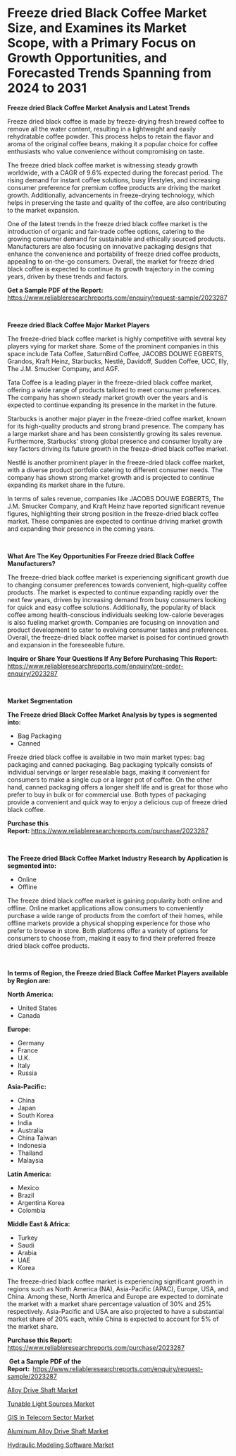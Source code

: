 <p><h1>Freeze dried Black Coffee Market Size, and Examines its Market Scope, with a Primary Focus on Growth Opportunities, and Forecasted Trends Spanning from 2024 to 2031</h1></p><p><strong>Freeze dried Black Coffee Market Analysis and Latest Trends</strong></p>
<p><p>Freeze dried black coffee is made by freeze-drying fresh brewed coffee to remove all the water content, resulting in a lightweight and easily rehydratable coffee powder. This process helps to retain the flavor and aroma of the original coffee beans, making it a popular choice for coffee enthusiasts who value convenience without compromising on taste.</p><p>The freeze dried black coffee market is witnessing steady growth worldwide, with a CAGR of 9.6% expected during the forecast period. The rising demand for instant coffee solutions, busy lifestyles, and increasing consumer preference for premium coffee products are driving the market growth. Additionally, advancements in freeze-drying technology, which helps in preserving the taste and quality of the coffee, are also contributing to the market expansion.</p><p>One of the latest trends in the freeze dried black coffee market is the introduction of organic and fair-trade coffee options, catering to the growing consumer demand for sustainable and ethically sourced products. Manufacturers are also focusing on innovative packaging designs that enhance the convenience and portability of freeze dried coffee products, appealing to on-the-go consumers. Overall, the market for freeze dried black coffee is expected to continue its growth trajectory in the coming years, driven by these trends and factors.</p></p>
<p><strong>Get a Sample PDF of the Report:&nbsp;</strong> <a href="https://www.reliableresearchreports.com/enquiry/request-sample/2023287">https://www.reliableresearchreports.com/enquiry/request-sample/2023287</a></p>
<p>&nbsp;</p>
<p><strong>Freeze dried Black Coffee Major Market Players</strong></p>
<p><p>The freeze-dried black coffee market is highly competitive with several key players vying for market share. Some of the prominent companies in this space include Tata Coffee, SaturnBird Coffee, JACOBS DOUWE EGBERTS, Grandos, Kraft Heinz, Starbucks, Nestlé, Davidoff, Sudden Coffee, UCC, Illy, The J.M. Smucker Company, and AGF.</p><p>Tata Coffee is a leading player in the freeze-dried black coffee market, offering a wide range of products tailored to meet consumer preferences. The company has shown steady market growth over the years and is expected to continue expanding its presence in the market in the future.</p><p>Starbucks is another major player in the freeze-dried coffee market, known for its high-quality products and strong brand presence. The company has a large market share and has been consistently growing its sales revenue. Furthermore, Starbucks' strong global presence and consumer loyalty are key factors driving its future growth in the freeze-dried black coffee market.</p><p>Nestlé is another prominent player in the freeze-dried black coffee market, with a diverse product portfolio catering to different consumer needs. The company has shown strong market growth and is projected to continue expanding its market share in the future.</p><p>In terms of sales revenue, companies like JACOBS DOUWE EGBERTS, The J.M. Smucker Company, and Kraft Heinz have reported significant revenue figures, highlighting their strong position in the freeze-dried black coffee market. These companies are expected to continue driving market growth and expanding their presence in the coming years.</p></p>
<p>&nbsp;</p>
<p><strong>What Are The Key Opportunities For Freeze dried Black Coffee Manufacturers?</strong></p>
<p><p>The freeze-dried black coffee market is experiencing significant growth due to changing consumer preferences towards convenient, high-quality coffee products. The market is expected to continue expanding rapidly over the next few years, driven by increasing demand from busy consumers looking for quick and easy coffee solutions. Additionally, the popularity of black coffee among health-conscious individuals seeking low-calorie beverages is also fueling market growth. Companies are focusing on innovation and product development to cater to evolving consumer tastes and preferences. Overall, the freeze-dried black coffee market is poised for continued growth and expansion in the foreseeable future.</p></p>
<p><strong>Inquire or Share Your Questions If Any Before Purchasing This Report:</strong> <a href="https://www.reliableresearchreports.com/enquiry/pre-order-enquiry/2023287">https://www.reliableresearchreports.com/enquiry/pre-order-enquiry/2023287</a></p>
<p>&nbsp;</p>
<p><strong>Market Segmentation</strong></p>
<p><strong>The Freeze dried Black Coffee Market Analysis by types is segmented into:</strong></p>
<p><ul><li>Bag Packaging</li><li>Canned</li></ul></p>
<p><p>Freeze dried black coffee is available in two main market types: bag packaging and canned packaging. Bag packaging typically consists of individual servings or larger resealable bags, making it convenient for consumers to make a single cup or a larger pot of coffee. On the other hand, canned packaging offers a longer shelf life and is great for those who prefer to buy in bulk or for commercial use. Both types of packaging provide a convenient and quick way to enjoy a delicious cup of freeze dried black coffee.</p></p>
<p><strong>Purchase this Report:&nbsp;</strong><a href="https://www.reliableresearchreports.com/purchase/2023287">https://www.reliableresearchreports.com/purchase/2023287</a></p>
<p>&nbsp;</p>
<p><strong>The Freeze dried Black Coffee Market Industry Research by Application is segmented into:</strong></p>
<p><ul><li>Online</li><li>Offline</li></ul></p>
<p><p>The freeze dried black coffee market is gaining popularity both online and offline. Online market applications allow consumers to conveniently purchase a wide range of products from the comfort of their homes, while offline markets provide a physical shopping experience for those who prefer to browse in store. Both platforms offer a variety of options for consumers to choose from, making it easy to find their preferred freeze dried black coffee products.</p></p>
<p>&nbsp;</p>
<p><strong>In terms of Region, the Freeze dried Black Coffee Market Players available by Region are:</strong></p>
<p>
    <p> <strong> North America: </strong>
        <ul>
            <li>United States</li>
            <li>Canada</li>
        </ul>
        </p> 
    <p> <strong> Europe: </strong>
        <ul>
            <li>Germany</li>
            <li>France</li>
            <li>U.K.</li>
            <li>Italy</li>
            <li>Russia</li>
        </ul>
        </p> 
    <p> <strong> Asia-Pacific: </strong>
        <ul>
            <li>China</li>
            <li>Japan</li>
            <li>South Korea</li>
            <li>India</li>
            <li>Australia</li>
            <li>China Taiwan</li>
            <li>Indonesia</li>
            <li>Thailand</li>
            <li>Malaysia</li>
        </ul>
        </p> 
    <p> <strong> Latin America: </strong>
        <ul>
            <li>Mexico</li>
            <li>Brazil</li>
            <li>Argentina Korea</li>
            <li>Colombia</li>
        </ul>
        </p> 
    <p> <strong> Middle East & Africa: </strong>
        <ul>
            <li>Turkey</li>
            <li>Saudi</li>
            <li>Arabia</li>
            <li>UAE</li>
            <li>Korea</li>
        </ul>
    </p>
    </p>
<p><p>The freeze-dried black coffee market is experiencing significant growth in regions such as North America (NA), Asia-Pacific (APAC), Europe, USA, and China. Among these, North America and Europe are expected to dominate the market with a market share percentage valuation of 30% and 25% respectively. Asia-Pacific and USA are also projected to have a substantial market share of 20% each, while China is expected to account for 5% of the market share.</p></p>
<p><strong>Purchase this Report: </strong><a href="https://www.reliableresearchreports.com/purchase/2023287">https://www.reliableresearchreports.com/purchase/2023287</a></p>
<p>&nbsp;<strong>Get a Sample PDF of the Report:&nbsp;&nbsp;</strong><a href="https://www.reliableresearchreports.com/enquiry/request-sample/2023287">https://www.reliableresearchreports.com/enquiry/request-sample/2023287</a></p>
<p><strong></strong></p>
<p><p><a href="https://view.publitas.com/reportprime-1/alloy-drive-shaft-market-size-focuses-on-market-dynamics-in-depth-analysis-and-future-projections-of-its-market-forecasted-for-period-from-2024-to-2031/">Alloy Drive Shaft Market</a></p><p><a href="https://shimmer-gardenia-37a.notion.site/Tunable-Light-Sources-Market-Size-2024-2031-Global-Industrial-Analysis-Key-Geographical-Regions--a8b0409637624a4b8521e7170d8c3543">Tunable Light Sources Market</a></p><p><a href="https://cute-banjo-8ca.notion.site/GIS-in-Telecom-Sector-Market-Size-Evaluating-its-Market-Trends-Growth-and-Projections-2024-2031-57318e08dfe345a4876a43c6787bfdac">GIS in Telecom Sector Market</a></p><p><a href="https://view.publitas.com/reportprime-1/aluminum-alloy-drive-shaft-market-research-report-provides-thorough-industry-overview-which-offers-an-in-depth-analysis-of-product-trends-and-new-market-divisions/">Aluminum Alloy Drive Shaft Market</a></p><p><a href="https://unruly-ladybug-44b.notion.site/Hydraulic-Modeling-Software-Market-Size-and-Examines-its-Market-Scope-with-a-Primary-Focus-on-Grow-dbb5f4287bd443268c4317f72e948823">Hydraulic Modeling Software Market</a></p></p>
